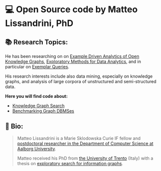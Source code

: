 # 💻 Open Source code by Matteo Lissandrini, PhD 

## 📚 Research Topics:

He has been researching on on [Example Driven Analytics of Open Knowledge Graphs](https://edao.eu/), [Exploratory Methods for Data Analytics](http://people.cs.aau.dk/~matteo/notes/book-example-exploration.html), 
and in particular on [Exemplar Queries](http://people.cs.aau.dk/~matteo/exemplar.html).

His research interests include also data mining, especially on knowledge graphs, and analysis of large corpora of unstructured and semi-structured data.


**Here you will find code about:**

- [Knowledge Graph Search](https://github.com/mutandon/ExemplarQueries)
- [Benchmarking Graph DBMSes](https://github.com/kuzeko/graph-databases-testsuite)




## 📓 Bio:
       
>  Matteo Lissandrini is a Marie Sklodowska Curie IF fellow and 
>  [postdoctoral researcher in the Department of Computer Science at Aalborg University](http://people.cs.aau.dk/~matteo/).
>
>  Matteo received his PhD  from [the University of Trento](https://www.unitn.it/) (Italy) 
>  with a thesis on [exploratory search for information graphs](http://people.cs.aau.dk/~matteo/exemplar.html).


